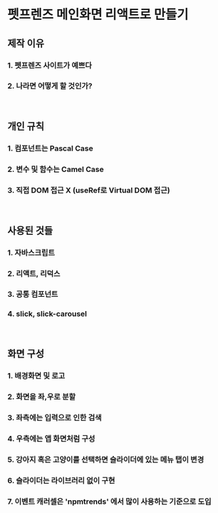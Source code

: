 # 펫프렌즈 메인화면 리액트로 만들기

## 제작 이유
### 1. 펫프렌즈 사이트가 예쁘다
### 2. 나라면 어떻게 할 것인가?
<br/>

## 개인 규칙
### 1. 컴포넌트는 Pascal Case
### 2. 변수 및 함수는 Camel Case
### 3. 직접 DOM 접근 X (useRef로 Virtual DOM 접근)
<br/>

## 사용된 것들
### 1. 자바스크립트
### 2. 리액트, 리덕스
### 3. 공통 컴포넌트
### 4. slick, slick-carousel
<br/>

## 화면 구성
### 1. 배경화면 및 로고  
### 2. 화면을 좌,우로 분할
### 3. 좌측에는 입력으로 인한 검색
### 4. 우측에는 앱 화면처럼 구성
### 5. 강아지 혹은 고양이를 선택하면 슬라이더에 있는 메뉴 탭이 변경
### 6. 슬라이더는 라이브러리 없이 구현
### 7. 이벤트 캐러셀은 'npmtrends' 에서 많이 사용하는 기준으로 도입


